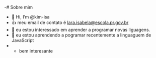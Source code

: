 -# Sobre mim
-  👋 Hi, I’m @kim-isa
- 👍 meu email de contato é lara.isabela@escola.pr.gov.br
- 👀 eu estou interessado em aprender a programar novas liguagens. 
- 🌱 eu estou aprendendo a pogramar recentemente a linguaguem de JavaScript
- * bem interesante 

<!---
kim-isa/kim-isa is a ✨ special ✨ repository because its `README.md` (this file) appears on your GitHub profile.
You can click the Preview link to take a look at your changes.
--->
